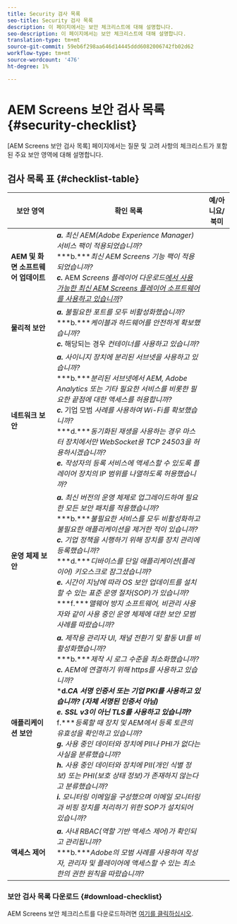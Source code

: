 ```yaml
---
title: Security 검사 목록
seo-title: Security 검사 목록
description: 이 페이지에서는 보안 체크리스트에 대해 설명합니다.
seo-description: 이 페이지에서는 보안 체크리스트에 대해 설명합니다.
translation-type: tm+mt
source-git-commit: 59eb6f298aa646d14445ddd6082006742fb02d62
workflow-type: tm+mt
source-wordcount: '476'
ht-degree: 1%

---
```



# AEM Screens 보안 검사 목록  {#security-checklist}

[AEM Screens 보안 검사 목록] 페이지에서는 질문 및 고려 사항의 체크리스트가 포함된 주요 보안 영역에 대해 설명합니다.

## 검사 목록 표 {#checklist-table}

| **보안 영역** | **확인 목록** | **예/아니요/북미** |
|---|---|---|
| **AEM 및 화면 소프트웨어 업데이트** | ***a.*** *최신 AEM(Adobe Experience Manager) 서비스 팩이 적용되었습니까?* <br>***b.****최신 AEM Screens 기능 팩이 적용되었습니까?*<br>***c.*** AEM *Screens 플레이어 다운로드[에서 사용 가능한 최신 AEM Screens 플레이어 소프트웨어를 사용하고 있습니까](https://download.macromedia.com/screens/)?* |
| **물리적 보안** | ***a.*** *불필요한 포트를 모두 비활성화했습니까?* <br>***b.****케이블과 하드웨어를 안전하게 확보했습니까?*<br>***c.*** 해당되는 경우 *컨테이너를 사용하고 있습니까?* |
| **네트워크 보안** | ***a.*** *사이니지 장치에 분리된 서브넷을 사용하고 있습니까?* <br>***b.****분리된 서브넷에서 AEM, Adobe Analytics 또는 기타 필요한 서비스를 비롯한 필요한 끝점에 대한 액세스를 허용합니까?*<br>***c.*** 기업 모범 *사례를 사용하여 Wi-Fi를 확보했습니까?* <br>***d.****동기화된 재생을 사용하는 경우 마스터 장치에서만 WebSocket용 TCP 24503을 허용하시겠습니까?*<br>***e.*** *작성자의 등록 서비스에 액세스할 수 있도록 플레이어 장치의 IP 범위를 나열하도록 허용했습니까?* |
| **운영 체제 보안** | ***a.*** *최신 버전의 운영 체제로 업그레이드하여 필요한 모든 보안 패치를 적용했습니까?* <br>***b.****불필요한 서비스를 모두 비활성화하고 불필요한 애플리케이션을 제거한 적이 있습니까?*<br>***c.*** *기업 정책을 시행하기 위해 장치를 장치 관리에 등록했습니까?* <br>***d.****디바이스를 단일 애플리케이션(플레이어) 키오스크로 잠그셨습니까?*<br>***e.*** *시간이 지남에 따라 OS 보안 업데이트를 설치할 수 있는 표준 운영 절차(SOP)가 있습니까?*<br>***f.****맬웨어 방지 소프트웨어, 비관리 사용자와 같이 사용 중인 운영 체제에 대한 보안 모범 사례를 따랐습니까?* |
| **애플리케이션 보안** | ***a.*** *제작용 관리자 UI, 채널 전환기 및 활동 UI를 비활성화했습니까?* <br>***b.****제작 시 로그 수준을 최소화했습니까?*<br>***c.*** *AEM에 연결하기 위해 https를 사용하고 있습니까?* <br>***d.****CA 서명 인증서 또는 기업 PKI를 사용하고 있습니까? (자체 서명된 인증서 아님)*<br>***e.**** SSL v3이 아닌 TLS를 사용하고 있습니까?*<br>*** f.****등록할 때 장치 및 AEM에서 등록 토큰의 유효성을 확인하고 있습니까?*<br> ***g.*** *사용 중인 데이터와 장치에 PII나 PHI가 없다는 사실을 분류했습니까?*<br> ***h.*** *사용 중인 데이터와 장치에 PII(개인 식별 정보) 또는 PHI(보호 상태 정보)가 존재하지 않는다고 분류했습니까?*<br> ***i.*** *모니터링 이메일을 구성했으며 이메일 모니터링과 비핑 장치를 처리하기 위한 SOP가 설치되어 있습니까?* |
| **액세스 제어** | ***a.*** *사내 RBAC(역할 기반 액세스 제어)가 확인되고 관리됩니까?* <br>***b.****Adobe의 모범 사례를 사용하여 작성자, 관리자 및 플레이어에 액세스할 수 있는 최소한의 권한 원칙을 따랐습니까?* |

### 보안 검사 목록 다운로드 {#download-checklist}

AEM Screens 보안 체크리스트를 다운로드하려면 [여기를 클릭하십시오](/help/user-guide/assets/Screens-Security-Checklist.pdf).



